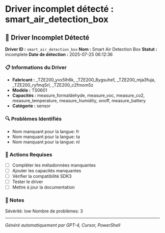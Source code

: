 # Driver incomplet détecté : smart_air_detection_box

## 🚨 Driver Incomplet Détecté

**Driver ID :** `smart_air_detection_box`
**Nom :** Smart Air Detection Box
**Statut :** incomplete
**Date de détection :** 2025-07-25 06:12:36

### 📋 Informations du Driver
- **Fabricant :** _TZE200_yvx5lh6k, _TZE200_8ygsuhe1, _TZE200_mja3fuja, _TZE200_ryfmq5rl, _TZE200_c2fmom5z
- **Modèle :** TS0601
- **Capacités :** measure_formaldehyde, measure_voc, measure_co2, measure_temperature, measure_humidity, onoff, measure_battery
- **Catégorie :** sensor

### 🔍 Problèmes Identifiés
- Nom manquant pour la langue: fr
- Nom manquant pour la langue: ta
- Nom manquant pour la langue: nl

### 🎯 Actions Requises
- [ ] Compléter les métadonnées manquantes
- [ ] Ajouter les capacités manquantes
- [ ] Vérifier la compatibilité SDK3
- [ ] Tester le driver
- [ ] Mettre à jour la documentation

### 📝 Notes
Sévérité: low
Nombre de problèmes: 3

---
*Généré automatiquement par GPT-4, Cursor, PowerShell*

